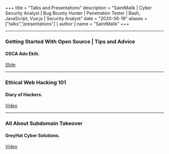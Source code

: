 +++
title = "Talks and Presentations"
description = "SaintMalik | Cyber Security Analyst | Bug Bounty Hunter | Penetration Tester | Bash, JavaScript, Vue.js | Security Analyst"
date = "2020-06-19"
aliases = ["talks","presentations"]
[ author ] 
name = "SaintMalik"
+++

***

### Getting Started With Open Source | Tips and Advice
#### OSCA Ado Ekiti.
[Slide](https://docs.google.com/presentation/d/1CHcpUyf2OPXhLi4pVDSLAUNtkSAYWS9fNDU2xreT69Y/edit?usp=sharing)

***

### Ethical Web Hacking 101
####  Diary of Hackers.
[Video](https://youtu.be/c0kw7alNzZk)

***

### All About Subdomain Takeover
####  GreyHat Cyber Solutions.
[Video](https://us05web.zoom.us/j/85294020790?pwd=elhxY0k5bU4rVzNnZy9tcVhHRDZHZz09)
